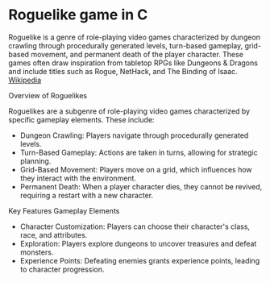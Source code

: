 # Roguelike game in C

Roguelike is a genre of role-playing video games characterized by dungeon crawling through procedurally generated levels, turn-based gameplay, grid-based movement, and permanent death of the player character. These games often draw inspiration from tabletop RPGs like Dungeons & Dragons and include titles such as Rogue, NetHack, and The Binding of Isaac. [Wikipedia](https://en.wikipedia.org/wiki/Roguelike)

Overview of Roguelikes

Roguelikes are a subgenre of role-playing video games characterized by specific gameplay elements. These include:

- Dungeon Crawling: Players navigate through procedurally generated levels.
- Turn-Based Gameplay: Actions are taken in turns, allowing for strategic planning.
- Grid-Based Movement: Players move on a grid, which influences how they interact with the environment.
- Permanent Death: When a player character dies, they cannot be revived, requiring a restart with a new character.

Key Features
Gameplay Elements

- Character Customization: Players can choose their character's class, race, and attributes.
- Exploration: Players explore dungeons to uncover treasures and defeat monsters.
- Experience Points: Defeating enemies grants experience points, leading to character progression.